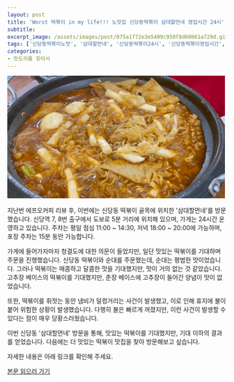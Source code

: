 ```yaml
---
layout: post
title: 'Worst 떡볶이 in my life!!! 노맛집 신당동떡볶이 삼대할먼네 영업시간 24시'
subtitle: 
excerpt_image: /assets/images/post/075a1f72e3e5409c950f8d60661a729d.gif
tags: ['신당동떡볶이노맛', '삼대할먼네', '신당동떡볶이24시', '신당동떡볶이영업시간', '노맛집리뷰', '햄곰맛집탐방']
categories: 
- 맛도리를 찾아서
---
```


![메인 이미지](/assets/images/post/075a1f72e3e5409c950f8d60661a729d.gif)

지난번 에프오커피 리뷰 후, 이번에는 신당동 떡볶이 골목에 위치한 '삼대할먼네'를 방문했습니다. 신당역 7, 8번 출구에서 도보로 5분 거리에 위치해 있으며, 가게는 24시간 운영하고 있습니다. 주차는 평일 점심 11:00 ~ 14:30, 저녁 18:00 ~ 20:00에 가능하며, 포장 주차는 15분 동안 가능합니다.

가게에 들어가자마자 청결도에 대한 의문이 들었지만, 일단 맛있는 떡볶이를 기대하며 주문을 진행했습니다. 신당동 떡볶이와 순대를 주문했는데, 순대는 평범한 맛이었습니다. 그러나 떡볶이는 매콤하고 달콤한 맛을 기대했지만, 맛이 거의 없는 것 같았습니다. 고추장 베이스의 떡볶이를 기대했지만, 춘장 베이스에 고추장이 들어간 양념이 맛이 없었습니다. 

또한, 떡볶이를 휘젓는 동안 냄비가 덜컹거리는 사건이 발생했고, 이로 인해 휴지에 불이 붙어 위험한 상황이 발생했습니다. 다행히 불은 빠르게 꺼졌지만, 이런 사건이 발생할 수 있다는 점이 매우 당황스러웠습니다.

이번 신당동 '삼대할먼네' 방문을 통해, 맛있는 떡볶이를 기대했지만, 기대 이하의 결과를 얻었습니다. 다음에는 더 맛있는 떡볶이 맛집을 찾아 방문해보고 싶습니다. 

자세한 내용은 아래 링크를 확인해 주세요.

[본문 읽으러 가기](https://m.blog.naver.com/ham_eaten_jellybear/223236199112)
